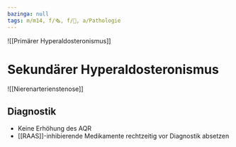 ```yaml
---
bazinga: null
tags: m/m14, f/🗞️, f/🍺, a/Pathologie
---
```

![[Primärer Hyperaldosteronismus]]

# Sekundärer Hyperaldosteronismus
![[Nierenarterienstenose]]
## Diagnostik
- Keine Erhöhung des AQR
- [[RAAS]]-inhibierende Medikamente rechtzeitig vor Diagnostik absetzen

